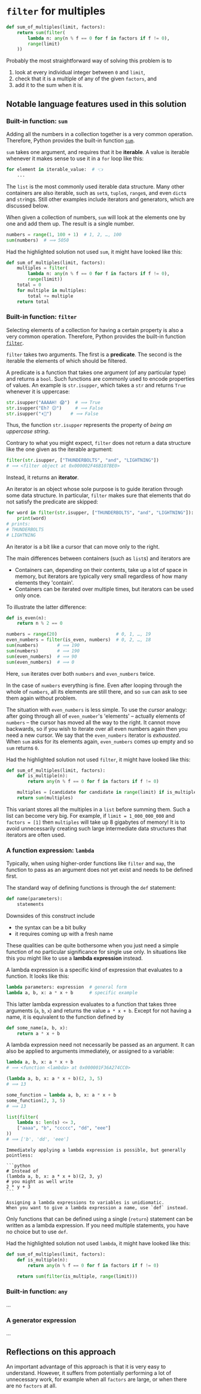 # `filter` for multiples

```python
def sum_of_multiples(limit, factors):
    return sum(filter(
        lambda n: any(n % f == 0 for f in factors if f != 0),
        range(limit)
    ))
```

Probably the most straightforward way of solving this problem is to

1. look at every individual integer between `0` and `limit`,
2. check that it is a multiple of any of the given `factors`, and
3. add it to the sum when it is.


## Notable language features used in this solution

### Built-in function: `sum`

Adding all the numbers in a collection together is a very common operation.
Therefore, Python provides the built-in function [`sum`][builtin-sum].

`sum` takes one argument, and requires that it be **iterable**.
A value is iterable whenever it makes sense to use it in a `for` loop like this:

```python
for element in iterable_value:  # 👈
    ...
```

The `list` is the most commonly used iterable data structure.
Many other containers are also iterable, such as `set`s, `tuple`s, `range`s, and even `dict`s and `str`ings.
Still other examples include iterators and generators, which are discussed below.

When given a collection of numbers, `sum` will look at the elements one by one and add them up.
The result is a single number.

```python
numbers = range(1, 100 + 1)  # 1, 2, …, 100
sum(numbers)  # ⟹ 5050
```

Had the highlighted solution not used `sum`, it might have looked like this:

```python
def sum_of_multiples(limit, factors):
    multiples = filter(
        lambda n: any(n % f == 0 for f in factors if f != 0),
        range(limit))
    total = 0
    for multiple in multiples:
        total += multiple
    return total
```


### Built-in function: `filter`

Selecting elements of a collection for having a certain property is also a very common operation.
Therefore, Python provides the built-in function [`filter`][builtin-filter].

`filter` takes two arguments.
The first is a **predicate**.
The second is the iterable the elements of which should be filtered.

A predicate is a function that takes one argument (of any particular type) and returns a `bool`.
Such functions are commonly used to encode properties of values.
An example is `str.isupper`, which takes a `str` and returns `True` whenever it is uppercase:

```python
str.isupper("AAAAH! 😱")  # ⟹ True
str.isupper("Eh? 😕")     # ⟹ False
str.isupper("⬆️💼")       # ⟹ False
```

Thus, the function `str.isupper` represents the property of _being an uppercase string_.

Contrary to what you might expect, `filter` does not return a data structure like the one given as the iterable argument:

```python
filter(str.isupper, ["THUNDERBOLTS", "and", "LIGHTNING"])
# ⟹ <filter object at 0x000002F46B107BE0>
```

Instead, it returns an **iterator**.

An iterator is an object whose sole purpose is to guide iteration through some data structure.
In particular, `filter` makes sure that elements that do not satisfy the predicate are skipped:

```python
for word in filter(str.isupper, ["THUNDERBOLTS", "and", "LIGHTNING"]):
    print(word)
# prints:
# THUNDERBOLTS
# LIGHTNING
```

An iterator is a bit like a cursor that can move only to the right.

The main differences between containers (such as `list`s) and iterators are

- Containers can, depending on their contents, take up a lot of space in memory, but iterators are typically very small regardless of how many elements they 'contain'.
- Containers can be iterated over multiple times, but iterators can be used only once.

To illustrate the latter difference:

```python
def is_even(n):
    return n % 2 == 0

numbers = range(20)                      # 0, 1, …, 19
even_numbers = filter(is_even, numbers)  # 0, 2, …, 18
sum(numbers)       # ⟹ 190
sum(numbers)       # ⟹ 190
sum(even_numbers)  # ⟹ 90
sum(even_numbers)  # ⟹ 0
```

Here, `sum` iterates over both `numbers` and `even_numbers` twice.

In the case of `numbers` everything is fine.
Even after looping through the whole of `numbers`, all its elements are still there, and so `sum` can ask to see them again without problem.

The situation with `even_numbers` is less simple.
To use the _cursor_ analogy: after going through all of `even_number`'s 'elements' &ndash; actually elements of `numbers` &ndash; the cursor has moved all the way to the right.
It cannot move backwards, so if you wish to iterate over all even numbers again then you need a new cursor.
We say that the `even_numbers` iterator is _exhausted_. When `sum` asks for its elements again, `even_numbers` comes up empty and so `sum` returns `0`.

Had the highlighted solution not used `filter`, it might have looked like this:

```python
def sum_of_multiples(limit, factors):
    def is_multiple(n):
        return any(n % f == 0 for f in factors if f != 0)

    multiples = [candidate for candidate in range(limit) if is_multiple(candidate)]
    return sum(multiples)
```

This variant stores all the multiples in a `list` before summing them.
Such a list can become very big.
For example, if `limit = 1_000_000_000` and `factors = [1]` then `multiples` will take up 8 gigabytes of memory!
It is to avoid unnecessarily creating such large intermediate data structures that iterators are often used.


### A function expression: `lambda`

Typically, when using higher-order functions like `filter` and `map`, the function to pass as an argument does not yet exist and needs to be defined first.

The standard way of defining functions is through the `def` statement:

```python
def name(parameters):
    statements
```

Downsides of this construct include

- the syntax can be a bit bulky
- it requires coming up with a fresh name

These qualities can be quite bothersome when you just need a simple function of no particular significance for single use only.
In situations like this you might like to use a **lambda expression** instead.

A lambda expression is a specific kind of expression that evaluates to a function.
It looks like this:

```python
lambda parameters: expression  # general form
lambda a, b, x: a * x + b      # specific example
```

This latter lambda expression evaluates to a function that takes three arguments (`a`, `b`, `x`) and returns the value `a * x + b`.
Except for not having a name, it is equivalent to the function defined by

```python
def some_name(a, b, x):
    return a * x + b
```

A lambda expression need not necessarily be passed as an argument.
It can also be applied to arguments immediately, or assigned to a variable:

```python
lambda a, b, x: a * x + b
# ⟹ <function <lambda> at 0x000001F36A274CC0>

(lambda a, b, x: a * x + b)(2, 3, 5)
# ⟹ 13

some_function = lambda a, b, x: a * x + b
some_function(2, 3, 5)
# ⟹ 13

list(filter(
    lambda s: len(s) <= 3, 
    ["aaaa", "b", "ccccc", "dd", "eee"]
))
# ⟹ ['b', 'dd', 'eee']
```

~~~~exercism/note
Immediately applying a lambda expression is possible, but generally pointless:

```python
# Instead of
(lambda a, b, x: a * x + b)(2, 3, y)
# you might as well write
2 * y + 3
```
~~~~

~~~~exercism/caution
Assigning a lambda expressions to variables is unidiomatic.
When you want to give a lambda expression a name, use `def` instead.
~~~~

Only functions that can be defined using a single (`return`) statement can be written as a lambda expression.
If you need multiple statements, you have no choice but to use `def`.

Had the highlighted solution not used `lambda`, it might have looked like this:

```python
def sum_of_multiples(limit, factors):
    def is_multiple(n): 
        return any(n % f == 0 for f in factors if f != 0)

    return sum(filter(is_multiple, range(limit)))
```


### Built-in function: `any`

...


### A generator expression

...


## Reflections on this approach

An important advantage of this approach is that it is very easy to understand.
However, it suffers from potentially performing a lot of unnecessary work, for example when all `factors` are large, or when there are no `factors` at all.

<!-- TODO elaborate -->


[builtin-sum]: https://docs.python.org/3/library/functions.html#sum "Built-in Functions: sum"
[builtin-filter]: https://docs.python.org/3/library/functions.html#filter "Built-in Functions: filter"
